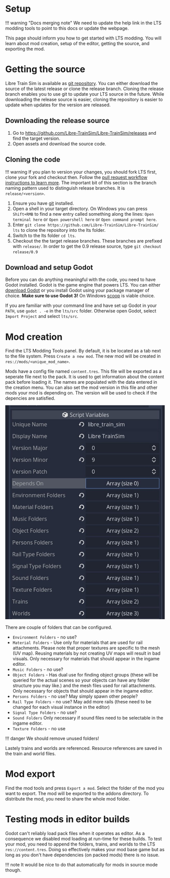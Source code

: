 # Setup

!!! warning "Docs merging note"
    We need to update the help link in the LTS modding tools to point to this docs or update the webpage.

This page should inform you how to get started with LTS modding.
You will learn about mod creation, setup of the editor, getting the source, and exporting the mod.

# Getting the source

Libre Train Sim is available as [git repository](https://git-scm.com). You can either download the source of the latest release or clone the release branch. Cloning the release branch enables you to use git to update your LTS source in the future. While downloading the release source is easier, cloning the repository is easier to update when updates for the version are released.

## Downloading the release source

1. Go to https://github.com/Libre-TrainSim/Libre-TrainSim/releases and find the target version.
2. Open assets and download the source code.

## Cloning the code

!!! warning
    If you plan to version your changes, you should fork LTS first, clone your fork and checkout then. Follow the [pull request workflow instructions to learn more](/contribute/getting-started.md). The important bit of this section is the branch naming pattern used to distinguish release branches. It is `release/<version>`.

1. Ensure you have [git](https://git-scm.com) installed.
2. Open a shell in your target directory. On Windows you can press `Shift+RMB` to find a new entry called something along the lines: `Open terminal here` or `Open powershell here` or `Open command prompt here`.
3. Enter `git clone https://github.com/Libre-TrainSim/Libre-TrainSim/ lts` to clone the repository into the lts folder.
4. Switch to the lts folder `cd lts`.
5. Checkout the the target release branches. These branches are prefixed with `release/`. In order to get the 0.9 release source, type `git checkout release/0.9`

## Download and setup Godot

Before you can do anything meaningful with the code, you need to have Godot installed. Godot is the game engine that powers LTS. You can either [download Godot](https://godotengine.org/download/3.x/) or you install Godot using your package manager of choice. **Make sure to use Godot 3!** On Windows [scoop](https://scoop.sh) is viable choice.

If you are familiar with your command line and have set up Godot in your `PATH`, use `godot . -e` in the `lts/src` folder. Otherwise open Godot, select `Import Project` and select `lts/src`.

# Mod creation

Find the LTS Modding Tools panel. By default, it is be located as a tab next to the file system. Press `Create a new mod`. The new mod will be created in `res://mods/<unique_mod_name>`.

Mods have a config file named `content.tres`. This file will be exported as a seperate file next to the pack. It is used to get information about the content pack before loading it. The names are populated with the data entered in the creation menu. You can also set the mod version in this file and other mods your mod is depending on. The version will be used to check if the depencies are satisfied.

![Screenshot of the config.tres resource of Libre Train Sim](setup-imgs/config.jpg)

There are couple of folders that can be configured.

 * `Environment Folders` - no use?
 * `Material Folders` - Use only for materials that are used for rail attachments. Please note that proper textures are specific to the mesh (UV map). Reusing materials by not creating UV maps will result in bad visuals. Only necessary for materials that should appear in the ingame editor.
 * `Music Folders` - no use?
 * `Object Folders` - Has dual use for finding object groups (these will be queried for the actual scenes so your objects can have any folder structure you may like.) and the mesh files used for rail attachments. Only necessary for objects that should appear in the ingame editor.
 * `Persons Folders` - no use? May simply spawn other people?
 * `Rail Type Folders` - no use? May add more rails (these need to be changed for each visual instance in the editor)
 * `Signal Type Folders` - no use?
 * `Sound Folders` Only necessary if sound files need to be selectable in the ingame editor.
 * `Texture Folders` - no use

!!! danger
    We should remove unused folders!

Lastely trains and worlds are referenced. Resource references are saved in the train and world files.

# Mod export

Find the mod tools and press `Export a mod`. Select the folder of the mod you want to export. The mod will be exported to the addons directory. To distribute the mod, you need to share the whole mod folder.

# Testing mods in editor builds

Godot can't reliably load pack files when it operates as editor. As a consequence we disabled mod loading at run-time for these builds. To test your mod, you need to append the folders, trains, and worlds to the LTS `res://content.tres`. Doing so effectively makes your mod base game but as long as you don't have dependencies (on packed mods) there is no issue.

!!! note
    It would be nice to do that automatically for mods in source mode though.